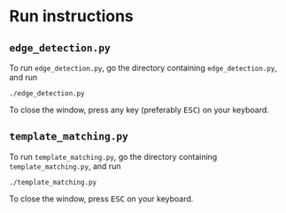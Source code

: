 # Run instructions

## `edge_detection.py`

To run `edge_detection.py`, go the directory containing `edge_detection.py`, and run

```./edge_detection.py```

To close the window, press any key (preferably <kbd>ESC</kbd>) on your keyboard.

## `template_matching.py`

To run `template_matching.py`, go the directory containing `template_matching.py`, and run

```./template_matching.py```

To close the window, press <kbd>ESC</kbd> on your keyboard.